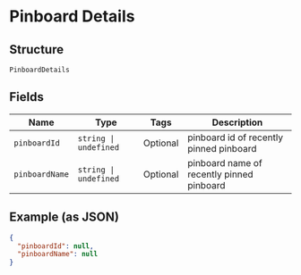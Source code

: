 
# Pinboard Details

## Structure

`PinboardDetails`

## Fields

| Name | Type | Tags | Description |
|  --- | --- | --- | --- |
| `pinboardId` | `string \| undefined` | Optional | pinboard id of recently pinned pinboard |
| `pinboardName` | `string \| undefined` | Optional | pinboard name of recently pinned pinboard |

## Example (as JSON)

```json
{
  "pinboardId": null,
  "pinboardName": null
}
```

